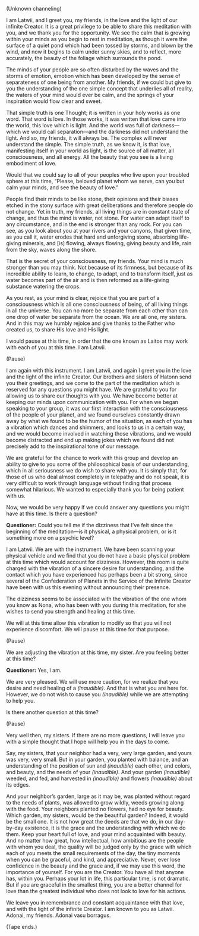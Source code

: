<p class="channel-type">(Unknown channeling)</p>
<p>I am Latwii, and I greet you, my friends, in the love and the light of our infinite Creator. It is a great privilege to be able to share this meditation with you, and we thank you for the opportunity. We see the calm that is growing within your minds as you begin to rest in meditation, as though it were the surface of a quiet pond which had been tossed by storms, and blown by the wind, and now it begins to calm under sunny skies, and to reflect, more accurately, the beauty of the foliage which surrounds the pond.</p>
<p>The minds of your people are so often disturbed by the waves and the storms of emotion, emotion which has been developed by the sense of separateness of one being from another. My friends, if we could but give to you the understanding of the one simple concept that underlies all of reality, the waters of your mind would ever be calm, and the springs of your inspiration would flow clear and sweet.</p>
<p>That simple truth is one Thought; it is written in your holy works as one word. That word is love. In those works, it was written that love came into the world, this love which is light. And the world was full of darkness—which we would call separation—and the darkness did not understand the light. And so, my friends, it will always be. The complex will never understand the simple. The simple truth, as we know it, is that love, manifesting itself in your world as light, is the source of all matter, all consciousness, and all energy. All the beauty that you see is a living embodiment of love.</p>
<p>Would that we could say to all of your peoples who live upon your troubled sphere at this time, “Please, beloved planet whom we serve, can you but calm your minds, and see the beauty of love.”</p>
<p>People find their minds to be like stone, their opinions and their biases etched in the stony surface with great deliberations and therefore people do not change. Yet in truth, my friends, all living things are in constant state of change, and thus the mind is water, not stone. For water can adapt itself to any circumstance, and in the end is stronger than any rock. For you can see, as you look about you at your rivers and your canyons, that given time, as you call it, water erodes that hard and unforgiving stone, absorbing life-giving minerals, and [is] flowing, always flowing, giving beauty and life, rain from the sky, waves along the shore.</p>
<p>That is the secret of your consciousness, my friends. Your mind is much stronger than you may think. Not because of its firmness, but because of its incredible ability to learn, to change, to adapt, and to transform itself, just as water becomes part of the air and is then reformed as a life-giving substance watering the crops.</p>
<p>As you rest, as your mind is clear, rejoice that you are part of a consciousness which is all one consciousness of being, of all living things in all the universe. You can no more be separate from each other than can one drop of water be separate from the ocean. We are all one, my sisters. And in this may we humbly rejoice and give thanks to the Father who created us, to share His love and His light.</p>
<p>I would pause at this time, in order that the one known as Laitos may work with each of you at this time. I am Latwii.</p>
<p class="comment">(Pause)</p>
<p>I am again with this instrument. I am Latwii, and again I greet you in the love and the light of the infinite Creator. Our brothers and sisters of Hatonn send you their greetings, and we come to the part of the meditation which is reserved for any questions you might have. We are grateful to you for allowing us to share our thoughts with you. We have become better at keeping our minds upon communication with you. For when we began speaking to your group, it was our first interaction with the consciousness of the people of your planet, and we found ourselves constantly drawn away by what we found to be the humor of the situation, as each of you has a vibration which dances and shimmers, and looks to us in a certain way, and we would become involved in watching those vibrations, and we would become distracted and end up making jokes which we found did not precisely add to the inspirational tone of our message.</p>
<p>We are grateful for the chance to work with this group and develop an ability to give to you some of the philosophical basis of our understanding, which in all seriousness we do wish to share with you. It is simply that, for those of us who deal almost completely in telepathy and do not speak, it is very difficult to work through language without finding that process somewhat hilarious. We wanted to especially thank you for being patient with us.</p>
<p>Now, we would be very happy if we could answer any questions you might have at this time. Is there a question?</p>
<p><strong>Questioner:</strong> Could you tell me if the dizziness that I’ve felt since the beginning of the meditation—is it physical, a physical problem, or is it something more on a psychic level?</p>
<p>I am Latwii. We are with the instrument. We have been scanning your physical vehicle and we find that you do not have a basic physical problem at this time which would account for dizziness. However, this room is quite charged with the vibration of a sincere desire for understanding, and the contact which you have experienced has perhaps been a bit strong, since several of the Confederation of Planets in the Service of the Infinite Creator have been with us this evening without announcing their presence.</p>
<p>The dizziness seems to be associated with the vibration of the one whom you know as Nona, who has been with you during this meditation, for she wishes to send you strength and healing at this time.</p>
<p>We will at this time allow this vibration to modify so that you will not experience discomfort. We will pause at this time for that purpose.</p>
<p class="comment">(Pause)</p>
<p>We are adjusting the vibration at this time, my sister. Are you feeling better at this time?</p>
<p><strong>Questioner:</strong> Yes, I am.</p>
<p>We are very pleased. We will use more caution, for we realize that you desire and need healing of a <em>(inaudible)</em>. And that is what you are here for. However, we do not wish to cause you <em>(inaudible)</em> while we are attempting to help you.</p>
<p>Is there another question at this time?</p>
<p class="comment">(Pause)</p>
<p>Very well then, my sisters. If there are no more questions, I will leave you with a simple thought that I hope will help you in the days to come.</p>
<p>Say, my sisters, that your neighbor had a very, very large garden, and yours was very, very small. But in your garden, you planted with balance, and an understanding of the position of sun and <em>(inaudible)</em> each other, and colors, and beauty, and the needs of your <em>(inaudible)</em>. And your garden <em>(inaudible)</em> weeded, and fed, and harvested in <em>(inaudible)</em> and flowers <em>(inaudible)</em> about its edges.</p>
<p>And your neighbor’s garden, large as it may be, was planted without regard to the needs of plants, was allowed to grow wildly, weeds growing along with the food. Your neighbors planted no flowers, had no eye for beauty. Which garden, my sisters, would be the beautiful garden? Indeed, it would be the small one. It is not how great the deeds are that we do, in our day-by-day existence, it is the grace and the understanding with which we do them. Keep your heart full of love, and your mind acquainted with beauty. And no matter how great, how intellectual, how ambitious are the people with whom you deal, the quality will be judged only by the grace with which each of you meets the small requirements of the day, the tiny moments when you can be graceful, and kind, and appreciative. Never, ever lose confidence in the beauty and the grace and, if we may use this word, the importance of yourself. For you are the Creator. You have all that anyone has, within you. Perhaps your lot in life, this particular time, is not dramatic. But if you are graceful in the smallest thing, you are a better channel for love than the greatest individual who does not look to love for his actions.</p>
<p>We leave you in remembrance and constant acquaintance with that love, and with the light of the infinite Creator. I am known to you as Latwii. Adonai, my friends. Adonai vasu borragus.</p>
<p class="comment">(Tape ends.)</p>